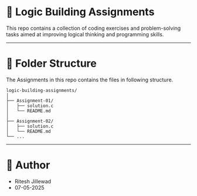 # 🧠 Logic Building Assignments
This repo contains a collection of coding exercises and problem-solving tasks aimed at improving logical thinking and programming skills.

---

# 📁 Folder Structure
The Assignments in this repo contains the files in following structure.

```
logic-building-assignments/
│
├── Assignment-01/
│   ├── solution.c
│   └── README.md
│
├── Assignment-02/
│   ├── solution.c
│   └── README.md
└── ...
```

--- 

# 👤 Author
- Ritesh Jillewad
- 07-05-2025
